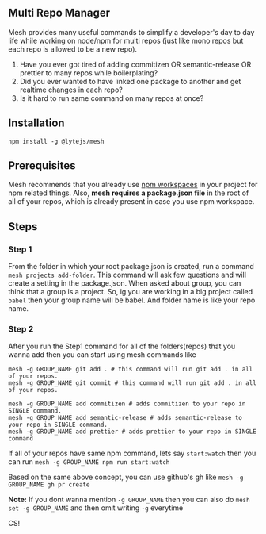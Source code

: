 ## Multi Repo Manager

Mesh provides many useful commands to simplify a developer's day to day life while working on node/npm for multi repos (just like mono repos but each repo is allowed to be a new repo).

1. Have you ever got tired of adding commitizen OR semantic-release OR prettier to many repos while boilerplating?
2. Did you ever wanted to have linked one package to another and get realtime changes in each repo?
3. Is it hard to run same command on many repos at once?

## Installation

    npm install -g @lytejs/mesh

## Prerequisites

Mesh recommends that you already use [npm workspaces](https://docs.npmjs.com/cli/v8/using-npm/workspaces/) in your project for npm related things. Also, **mesh requires a package.json file** in the root of all of your repos, which is already present in case you use npm workspace.

## Steps

### Step 1

From the folder in which your root package.json is created, run a command `mesh projects add-folder`. This command will ask few questions and will create a setting in the package.json. When asked about group, you can think that a group is a project. So, ig you are working in a big project called `babel` then your group name will be babel. And folder name is like your repo name.

### Step 2

After you run the Step1 command for all of the folders(repos) that you wanna add then you can start using mesh commands like

    mesh -g GROUP_NAME git add . # this command will run git add . in all of your repos.
    mesh -g GROUP_NAME git commit # this command will run git add . in all of your repos.

    mesh -g GROUP_NAME add commitizen # adds commitizen to your repo in SINGLE command.
    mesh -g GROUP_NAME add semantic-release # adds semantic-release to your repo in SINGLE command.
    mesh -g GROUP_NAME add prettier # adds prettier to your repo in SINGLE command

If all of your repos have same npm command, lets say `start:watch` then you can run `mesh -g GROUP_NAME npm run start:watch`

Based on the same above concept, you can use github's gh like `mesh -g GROUP_NAME gh pr create`

**Note:** If you dont wanna mention `-g GROUP_NAME` then you can also do `mesh set -g GROUP_NAME` and then omit writing `-g` everytime

CS!
